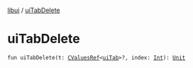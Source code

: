 [libui](index.md) / [uiTabDelete](./ui-tab-delete.md)

# uiTabDelete

`fun uiTabDelete(t: `[`CValuesRef`](../kotlinx.cinterop/-c-values-ref/index.md)`<`[`uiTab`](ui-tab.md)`>?, index: `[`Int`](https://kotlinlang.org/api/latest/jvm/stdlib/kotlin/-int/index.html)`): `[`Unit`](https://kotlinlang.org/api/latest/jvm/stdlib/kotlin/-unit/index.html)